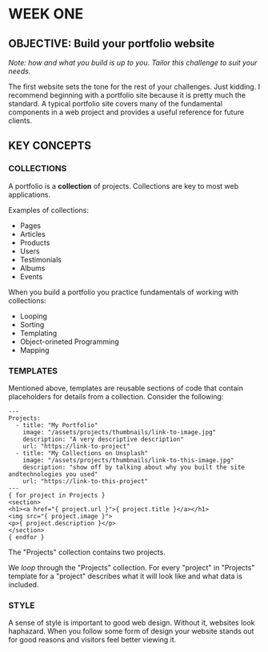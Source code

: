 # WEEK ONE

## OBJECTIVE: Build your portfolio website

_Note: how and what you build is up to you. Tailor this challenge to suit your needs._

The first website sets the tone for the rest of your challenges. Just kidding. I recommend beginning with a portfolio site because it is pretty much the standard. A typical portfolio site covers many of the fundamental components in a web project and provides a useful reference for future clients.

## KEY CONCEPTS

### COLLECTIONS

A portfolio is a __collection__ of projects. Collections are key to most web applications.

Examples of collections:

- Pages
- Articles
- Products
- Users
- Testimonials
- Albums
- Events

When you build a portfolio you practice fundamentals of working with collections:

- Looping
- Sorting
- Templating
- Object-orineted Programming
- Mapping

### TEMPLATES

Mentioned above, templates are reusable sections of code that contain placeholders for details from a collection. Consider the following:

```
---
Projects:
  - title: "My Portfolio"
    image: "/assets/projects/thumbnails/link-to-image.jpg"
    description: "A very descriptive description"
    url: "https://link-to-project"
  - title: "My Collections on Unsplash"
    image: "/assets/projects/thumbnails/link-to-this-image.jpg"
    description: "show off by talking about why you built the site andtechnologies you used"
    url: "https://link-to-this-project"
---
{ for project in Projects }
<section>
<h1><a href="{ project.url }">{ project.title }</a></h1>
<img src="{ project.image }">
<p>{ project.description }</p>
</section>
{ endfor }
```

The "Projects" collection contains two projects.

We _loop_ through the "Projects" collection. For every "project" in "Projects" template for a "project" describes what it will look like and what data is included.

### STYLE

A sense of style is important to good web design. Without it, websites look haphazard. When you follow some form of design your website stands out for good reasons and visitors feel better viewing it.
